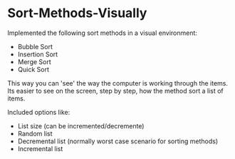 # Sort-Methods-Visually

Implemented the following sort methods in a visual environment:
- Bubble Sort
- Insertion Sort
- Merge Sort
- Quick Sort 
    
This way you can 'see' the way the computer is working through the items.
Its easier to see on the screen, step by step, how the method sort a list of items.

Included options like:
- List size (can be incremented/decremente)
- Random list
- Decremental list (normally worst case scenario for sorting methods)
- Incremental list

